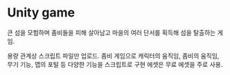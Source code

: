 # Unity game
 
큰 섬을 모험하며 좀비들을 피해 살아남고 마을의 여러 단서를 획득해 섬을 탈출하는 게임.

용량 관계상 스크립트 파일만 업로드.
좀비 게임으로 캐릭터의 움직임, 좀비의 움직임, 무기 기능, 맵의 포털 등 다양한 기능을 스크립트로 구현
에셋은 무료 에셋을 주로 사용.

